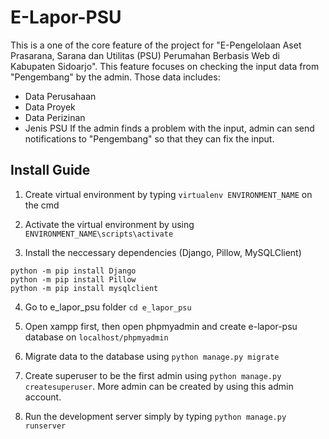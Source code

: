 # E-Lapor-PSU

This is a one of the core feature of the project for "E-Pengelolaan Aset Prasarana, Sarana dan Utilitas (PSU) Perumahan Berbasis Web di Kabupaten Sidoarjo". 
This feature focuses on checking the input data from "Pengembang" by the admin. Those data includes:
* Data Perusahaan
* Data Proyek
* Data Perizinan
* Jenis PSU
If the admin finds a problem with the input, admin can send notifications to "Pengembang" so that they can fix the input.

## Install Guide
1. Create virtual environment by typing ``` virtualenv ENVIRONMENT_NAME ``` on the cmd

2. Activate the virtual environment by using ``` ENVIRONMENT_NAME\scripts\activate ```

3. Install the neccessary dependencies (Django, Pillow, MySQLClient)
```
python -m pip install Django
python -m pip install Pillow
python -m pip install mysqlclient
```

4. Go to e_lapor_psu folder ``` cd e_lapor_psu ```

5. Open xampp first, then open phpmyadmin and create e-lapor-psu database on ``` localhost/phpmyadmin ```

6. Migrate data to the database using ``` python manage.py migrate ```

7. Create superuser to be the first admin using ``` python manage.py createsuperuser ```. More admin can be created by using this admin account.

8. Run the development server simply by typing ``` python manage.py runserver ```

